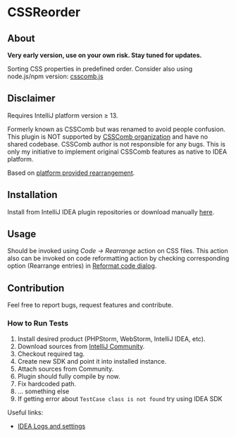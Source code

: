 # CSSReorder
## About
**Very early version, use on your own risk. Stay tuned for updates.**

Sorting CSS properties in predefined order.
Consider also using node.js/npm version: <a href="https://github.com/csscomb/csscomb.js">csscomb.js</a>

## Disclaimer
Requires IntelliJ platform version &ge; 13.

Formerly known as CSSComb but was renamed to avoid people confusion.
This plugin is NOT supported by [CSSComb organization](https://github.com/csscomb) and have no shared codebase.
CSSComb author is not responsible for any bugs.
This is only my initiative to implement original CSSComb features as native to IDEA platform.

Based on [platform provided rearrangement](http://blogs.jetbrains.com/idea/2012/10/arrange-your-code-automatically-with-intellij-idea-12/).

## Installation
Install from IntelliJ IDEA plugin repositories or download manually [here](http://plugins.jetbrains.com/plugin?pr=&pluginId=7164).

## Usage
Should be invoked using *Code&nbsp;→&nbsp;Rearrange* action on CSS files.
This action also can be invoked on code reformatting action by checking corresponding option (Rearrange entries) in
[Reformat code dialog](https://www.jetbrains.com/help/idea/2016.1/reformat-file-dialog.html).

## Contribution
Feel free to report bugs, request features and contribute.

### How to Run Tests
1. Install desired product (PHPStorm, WebStorm, IntelliJ IDEA, etc).
1. Download sources from [IntelliJ Community](https://github.com/jetbrains/intellij-community).
1. Checkout required tag.
1. Create new SDK and point it into installed instance.
1. Attach sources from Community.
1. Plugin should fully compile by now.
1. Fix hardcoded path.
1. ... something else
1. If getting error about `TestCase class is not found` try using IDEA SDK

Useful links:
  * [IDEA Logs and settings](https://intellij-support.jetbrains.com/entries/23358108-Directories-used-by-the-IDE-to-store-settings-caches-plugins-and-logs)
